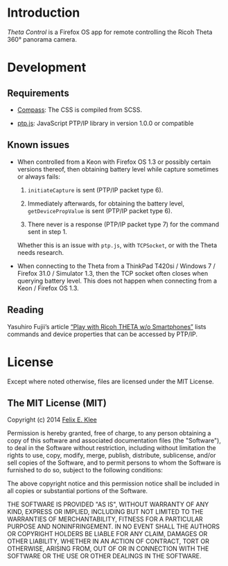 Introduction
============

*Theta Control* is a Firefox OS app for remote controlling the Ricoh Theta 360°
panorama camera.


Development
===========

Requirements
------------

  * [Compass][1]: The CSS is compiled from SCSS.

  * [ptp.js][3]: JavaScript PTP/IP library in version 1.0.0 or compatible

Known issues
------------

  * When controlled from a Keon with Firefox OS 1.3 or possibly certain versions
    thereof, then obtaining battery level while capture sometimes or always fails:

     1. `initiateCapture` is sent (PTP/IP packet type 6).

     2. Immediately afterwards, for obtaining the battery level,
        `getDevicePropValue` is sent (PTP/IP packet type 6).

     3. There never is a response (PTP/IP packet type 7) for the command sent
        in step 1.

    Whether this is an issue with `ptp.js`, with `TCPSocket`, or with the Theta
    needs research.

  * When connecting to the Theta from a ThinkPad T420si / Windows 7 / Firefox
    31.0 / Simulator 1.3, then the TCP socket often closes when querying
    battery level. This does not happen when connecting from a Keon / Firefox
    OS 1.3.

Reading
-------

Yasuhiro Fujii’s article [“Play with Ricoh THETA w/o Smartphones”][2] lists
commands and device properties that can be accessed by PTP/IP.


License
=======

Except where noted otherwise, files are licensed under the MIT License.

The MIT License (MIT)
---------------------

Copyright (c) 2014 [Felix E. Klee](felix.klee@inka.de)

Permission is hereby granted, free of charge, to any person obtaining a copy of
this software and associated documentation files (the "Software"), to deal in
the Software without restriction, including without limitation the rights to
use, copy, modify, merge, publish, distribute, sublicense, and/or sell copies of
the Software, and to permit persons to whom the Software is furnished to do so,
subject to the following conditions:

The above copyright notice and this permission notice shall be included in all
copies or substantial portions of the Software.

THE SOFTWARE IS PROVIDED "AS IS", WITHOUT WARRANTY OF ANY KIND, EXPRESS OR
IMPLIED, INCLUDING BUT NOT LIMITED TO THE WARRANTIES OF MERCHANTABILITY, FITNESS
FOR A PARTICULAR PURPOSE AND NONINFRINGEMENT. IN NO EVENT SHALL THE AUTHORS OR
COPYRIGHT HOLDERS BE LIABLE FOR ANY CLAIM, DAMAGES OR OTHER LIABILITY, WHETHER
IN AN ACTION OF CONTRACT, TORT OR OTHERWISE, ARISING FROM, OUT OF OR IN
CONNECTION WITH THE SOFTWARE OR THE USE OR OTHER DEALINGS IN THE SOFTWARE.

[1]: http://compass-style.org/
[2]: http://mimosa-pudica.net/ricoh-theta.html
[3]: https://github.com/feklee/ptp.js
